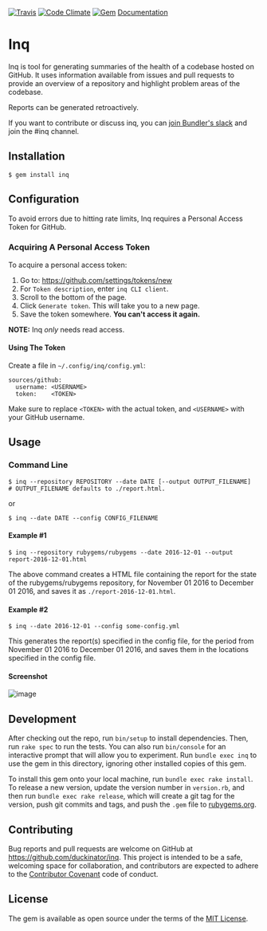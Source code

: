 [![Travis](https://img.shields.io/travis/duckinator/inq.svg)](https://travis-ci.org/duckinator/inq)
[![Code Climate](https://img.shields.io/codeclimate/github/duckinator/inq.svg)](https://codeclimate.com/github/duckinator/inq)
[![Gem](https://img.shields.io/gem/v/inq.svg)](https://rubygems.org/gems/inq)
[Documentation](https://how-is.github.io)

# Inq

Inq is tool for generating summaries of the health of a codebase hosted on GitHub. It uses information available from issues and pull requests to provide an overview of a repository and highlight problem areas of the codebase.

Reports can be generated retroactively.

If you want to contribute or discuss inq, you can [join Bundler's slack](http://slack.bundler.io/) and join the #inq channel.

## Installation

    $ gem install inq

## Configuration

To avoid errors due to hitting rate limits, Inq requires a Personal
Access Token for GitHub.

### Acquiring A Personal Access Token

To acquire a personal access token:

1. Go to: https://github.com/settings/tokens/new
2. For `Token description`, enter `inq CLI client`.
3. Scroll to the bottom of the page.
4. Click `Generate token`. This will take you to a new page.
5. Save the token somewhere. **You can't access it again.**

**NOTE:** Inq _only_ needs read access.

#### Using The Token

Create a file in `~/.config/inq/config.yml`:

```
sources/github:
  username: <USERNAME>
  token:    <TOKEN>
```

Make sure to replace `<TOKEN>` with the actual token, and `<USERNAME>`
with your GitHub username.

## Usage

### Command Line

    $ inq --repository REPOSITORY --date DATE [--output OUTPUT_FILENAME]
    # OUTPUT_FILENAME defaults to ./report.html.

or

    $ inq --date DATE --config CONFIG_FILENAME

#### Example \#1

    $ inq --repository rubygems/rubygems --date 2016-12-01 --output report-2016-12-01.html

The above command creates a HTML file containing the report for the state of
the rubygems/rubygems repository, for November 01 2016 to
December 01 2016, and saves it as `./report-2016-12-01.html`.

#### Example \#2

    $ inq --date 2016-12-01 --config some-config.yml

This generates the report(s) specified in the config file, for the period
from November 01 2016 to December 01 2016, and saves them in the
locations specified in the config file.

#### Screenshot

![image](https://user-images.githubusercontent.com/211/55504154-89284180-5650-11e9-9a13-e03e9b83c749.png)

## Development

After checking out the repo, run `bin/setup` to install dependencies. Then, run `rake spec` to run the tests. You can also run `bin/console` for an interactive prompt that will allow you to experiment. Run `bundle exec inq` to use the gem in this directory, ignoring other installed copies of this gem.

To install this gem onto your local machine, run `bundle exec rake install`. To release a new version, update the version number in `version.rb`, and then run `bundle exec rake release`, which will create a git tag for the version, push git commits and tags, and push the `.gem` file to [rubygems.org](https://rubygems.org).

## Contributing

Bug reports and pull requests are welcome on GitHub at https://github.com/duckinator/inq. This project is intended to be a safe, welcoming space for collaboration, and contributors are expected to adhere to the [Contributor Covenant](http://contributor-covenant.org) code of conduct.

## License

The gem is available as open source under the terms of the [MIT License](http://opensource.org/licenses/MIT).
